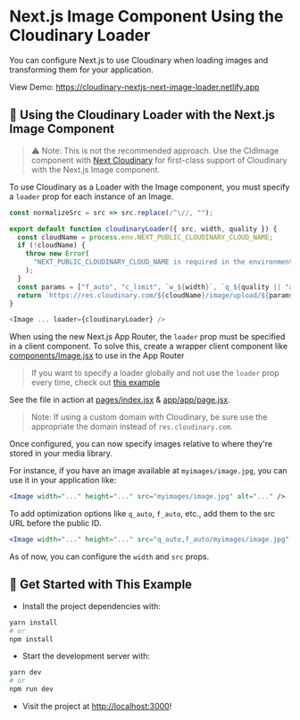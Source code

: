# Next.js Image Component Using the Cloudinary Loader

You can configure Next.js to use Cloudinary when loading images and transforming them for your application.

View Demo: <https://cloudinary-nextjs-next-image-loader.netlify.app>

## 🧰 Using the Cloudinary Loader with the Next.js Image Component

> ⚠️ Note: This is not the recommended approach. Use the CldImage component with [Next Cloudinary](https://next.cloudinary.dev) for first-class support of Cloudinary with the Next.js Image component.

To use Cloudinary as a Loader with the Image component, you must specify a `loader` prop for each instance of an Image.

```js
const normalizeSrc = src => src.replace(/^\//, "");

export default function cloudinaryLoader({ src, width, quality }) {
  const cloudName = process.env.NEXT_PUBLIC_CLOUDINARY_CLOUD_NAME;
  if (!cloudName) {
    throw new Error(
      "NEXT_PUBLIC_CLOUDINARY_CLOUD_NAME is required in the environment"
    );
  }
  const params = ["f_auto", "c_limit", `w_${width}`, `q_${quality || "auto"}`];
  return `https://res.cloudinary.com/${cloudName}/image/upload/${params.join(",")}/${normalizeSrc(src)}`;
}

<Image ... loader={cloudinaryLoader} />
```

When using the new Next.js App Router, the `loader` prop must be specified in a client component. To solve this, create a wrapper client component like [components/Image.jsx](components/Image.jsx) to use in the App Router

> If you want to specify a loader globally and not use the `loader` prop every time, check out [this example](https://github.com/cloudinary-community/cloudinary-examples/tree/main/examples/nextjs-custom-image-loader)

See the file in action at [pages/index.jsx](pages/index.jsx) & [app/app/page.jsx](app/app/page.jsx).

> Note: If using a custom domain with Cloudinary, be sure use the appropriate the domain instead of `res.cloudinary.com`.

Once configured, you can now specify images relative to where they're stored in your media library.

For instance, if you have an image available at `myimages/image.jpg`, you can use it in your application like:

```jsx
<Image width="..." height="..." src="myimages/image.jpg" alt="..." />
```

To add optimization options like `q_auto`, `f_auto`, etc., add them to the src URL before the public ID.

```jsx
<Image width="..." height="..." src="q_auto,f_auto/myimages/image.jpg" alt="..." />
```

As of now, you can configure the `width` and `src` props.

## 🚀 Get Started with This Example

* Install the project dependencies with:

```sh
yarn install
# or
npm install
```

* Start the development server with:

```sh
yarn dev
# or
npm run dev
```

* Visit the project at <http://localhost:3000>!